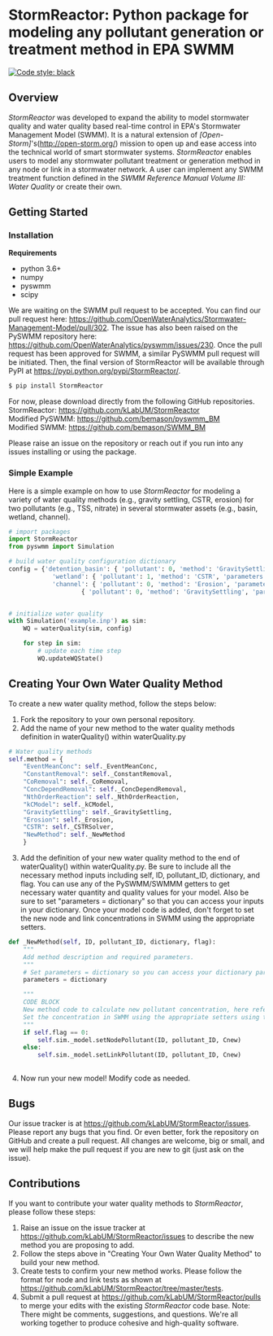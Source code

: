 # StormReactor: Python package for modeling any pollutant generation or treatment method in EPA SWMM
[![Code style: black](https://img.shields.io/badge/code%20style-black-000000.svg)](https://github.com/python/black)

## Overview 

*StormReactor* was developed to expand the ability to model stormwater quality and water quality based real-time control in EPA's Stormwater Management Model (SWMM). It is a natural extension of *[Open-Storm]*'s(http://open-storm.org/) mission to open up and ease access into the technical world of smart stormwater systems. *StormReactor* enables users to model any stormwater pollutant treatment or generation method in any node or link in a stormwater network. A user can implement any SWMM treatment function defined in the *SWMM Reference Manual Volume III: Water Quality* or create their own.   


## Getting Started 

### Installation 

**Requirements**

- python 3.6+
- numpy
- pyswmm
- scipy

We are waiting on the SWMM pull request to be accepted. You can find our pull request here: https://github.com/OpenWaterAnalytics/Stormwater-Management-Model/pull/302. The issue has also been raised on the PySWMM repository here: https://github.com/OpenWaterAnalytics/pyswmm/issues/230. Once the pull request has been approved for SWMM, a similar PySWMM pull request will be initiated. Then, the final version of StormReactor will be available 
through PyPI at https://pypi.python.org/pypi/StormReactor/.

```bash 
$ pip install StormReactor
```

For now, please download directly from the following GitHub repositories.  
StormReactor: https://github.com/kLabUM/StormReactor  
Modified PySWMM: https://github.com/bemason/pyswmm_BM  
Modified SWMM: https://github.com/bemason/SWMM_BM  

Please raise an issue on the repository or reach out if you run into any issues installing or using the package. 

### Simple Example 

Here is a simple example on how to use *StormReactor* for modeling a variety of water quality methods (e.g., gravity settling, CSTR, erosion) for two pollutants (e.g., TSS, nitrate) in several stormwater assets (e.g., basin, wetland, channel).

```python 
# import packages
import StormReactor
from pyswmm import Simulation

# build water quality configuration dictionary
config = {'detention_basin': { 'pollutant': 0, 'method': 'GravitySettling', 'parameters': {'k': 0.0005, 'C_s': 21.0}},\
			'wetland': { 'pollutant': 1, 'method': 'CSTR', 'parameters': {'k': -0.000089, 'n': 1.0, 'Co': 0.0}},\
			'channel': { 'pollutant': 0, 'method': 'Erosion', 'parameters': {'w': 10.0, 'So': 0.037, 'Ss': 1.6, 'd50': 0.04}},\
					{ 'pollutant': 0, 'method': 'GravitySettling', 'parameters': {'k': 0.0005, 'C_s': 21.0}}}


# initialize water quality
with Simulation('example.inp') as sim:
	WQ = waterQuality(sim, config)

	for step in sim:
		# update each time step
		WQ.updateWQState()

```

## Creating Your Own Water Quality Method

To create a new water quality method, follow the steps below:
1. Fork the repository to your own personal repository.
2. Add the name of your new method to the water quality methods definition in waterQuality() within waterQuality.py
```python 
# Water quality methods
self.method = {
    "EventMeanConc": self._EventMeanConc,
    "ConstantRemoval": self._ConstantRemoval,
    "CoRemoval": self._CoRemoval,
    "ConcDependRemoval": self._ConcDependRemoval,
    "NthOrderReaction": self._NthOrderReaction,
    "kCModel": self._kCModel,
    "GravitySettling": self._GravitySettling,
    "Erosion": self._Erosion,
    "CSTR": self._CSTRSolver,
    "NewMethod": self._NewMethod
    }
```
3. Add the definition of your new water quality method to the end of waterQuality() within waterQuality.py. Be sure to include all the necessary method inputs including self, ID, pollutant_ID, dictionary, and flag. You can use any of the PySWMM/SWMMM getters to get necessary water quantity and quality values for your model. Also be sure to set "parameters = dictionary" so that you can access your inputs in your dictionary. Once your model code is added, don't forget to set the new node and link concentrations in SWMM using the appropriate setters.
```python 
def _NewMethod(self, ID, pollutant_ID, dictionary, flag):
	"""
	Add method description and required parameters.
	"""
	# Set parameters = dictionary so you can access your dictionary parameters.
	parameters = dictionary

	"""
	CODE BLOCK
	New method code to calculate new pollutant concentration, here referred to as Cnew.
	Set the concentration in SWMM using the appropriate setters using the flag feature.
	"""
	if self.flag == 0:
		self.sim._model.setNodePollutant(ID, pollutant_ID, Cnew)
	else:
		self.sim._model.setLinkPollutant(ID, pollutant_ID, Cnew)
	
```
4. Now run your new model! Modify code as needed.

## Bugs

Our issue tracker is at https://github.com/kLabUM/StormReactor/issues. Please report any bugs that you find. Or even better, fork the repository on GitHub and create a pull request. All changes are welcome, big or small, and we will help make the pull request if you are new to git (just ask on the issue).

## Contributions

If you want to contribute your water quality methods to *StormReactor*, please follow these steps:
1. Raise an issue on the issue tracker at https://github.com/kLabUM/StormReactor/issues to describe the new method you are proposing to add. 
2. Follow the steps above in "Creating Your Own Water Quality Method" to build your new method. 
3. Create tests to confirm your new method works. Please follow the format for node and link tests as shown at https://github.com/kLabUM/StormReactor/tree/master/tests. 
4. Submit a pull request at https://github.com/kLabUM/StormReactor/pulls to merge your edits with the existing *StormReactor* code base.
Note: There might be comments, suggestions, and questions. We're all working together to produce cohesive and high-quality software.
